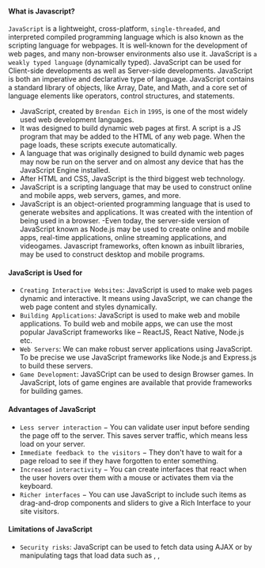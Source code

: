 #### What is Javascript?

`JavaScript` is a lightweight, cross-platform, `single-threaded`, and interpreted compiled programming language which is also known as the scripting language for webpages. It is well-known for the development of web pages, and many non-browser environments also use it. JavaScript is `a weakly typed language` (dynamically typed). JavaScript can be used for Client-side developments as well as Server-side developments. JavaScript is both an imperative and declarative type of language. JavaScript contains a standard library of objects, like Array, Date, and Math, and a core set of language elements like operators, control structures, and statements.

- JavaScript, created by `Brendan Eich` in `1995`, is one of the most widely used web development languages.
- It was designed to build dynamic web pages at first. A script is a JS program that may be added to the HTML of any web page. When the page loads, these scripts execute automatically.
- A language that was originally designed to build dynamic web pages may now be run on the server and on almost any device that has the JavaScript Engine installed.
- After HTML and CSS, JavaScript is the third biggest web technology.
- JavaScript is a scripting language that may be used to construct online and mobile apps, web servers, games, and more.
- JavaScript is an object-oriented programming language that is used to generate websites and applications. It was created with the intention of being used in a browser.
  -Even today, the server-side version of JavaScript known as Node.js may be used to create online and mobile apps, real-time applications, online streaming applications, and videogames. Javascript frameworks, often known as inbuilt libraries, may be used to construct desktop and mobile programs.

#### JavaScript is Used for

- `Creating Interactive Websites`: JavaScript is used to make web pages dynamic and interactive. It means using JavaScript, we can change the web page content and styles dynamically.
- `Building Applications`: JavaScript is used to make web and mobile applications. To build web and mobile apps, we can use the most popular JavaScript frameworks like – ReactJS, React Native, Node.js etc.
- `Web Servers`: We can make robust server applications using JavaScript. To be precise we use JavaScript frameworks like Node.js and Express.js to build these servers.
- `Game Development`: JavaSCript can be used to design Browser games. In JavaScript, lots of game engines are available that provide frameworks for building games.

#### Advantages of JavaScript

- `Less server interaction` − You can validate user input before sending the page off to the server. This saves server traffic, which means less load on your server.
- `Immediate feedback to the visitors` − They don't have to wait for a page reload to see if they have forgotten to enter something.
- `Increased interactivity` − You can create interfaces that react when the user hovers over them with a mouse or activates them via the keyboard.
- `Richer interfaces` − You can use JavaScript to include such items as drag-and-drop components and sliders to give a Rich Interface to your site visitors.

#### Limitations of JavaScript

- `Security risks`: JavaScript can be used to fetch data using AJAX or by manipulating tags that load data such as <img>, <object>, <script>. These attacks are called cross-site script attacks. They inject JS that is not part of the site into the visitor’s browser thus fetching the details.
- `Performance` : JavaScript does not provide the same level of performance as offered by many traditional languages as a complex program written in JavaScript would be comparatively slow. But as JavaScript is used to perform simple tasks in a browser, so performance is not considered a big restriction in its use.
- `Complexity` : To master a scripting language, programmers must have a thorough knowledge of all the programming concepts, core language objects, and client and server-side objects otherwise it would be difficult for them to write advanced scripts using JavaScript.
- `Weak error handling and type checking facilities` : It is a weakly typed language as there is no need to specify the data type of the variable. So wrong type checking is not performed by compile.
- `Richer interfaces` : You can use JavaScript to include such items as drag-and-drop components and sliders to give a Rich Interface to your site visitors.

---

#### JavaScript: Client side Vs Server side

`Client side` programming includes any coding or computation or effects or animation or any sort of interaction your website performs with the user via browser . But server side programming is that which performs all the task in the server only . So the user is unaware of that. Few years ago JavaScript compilers were available only on the client machine (browsers). So java script was called as a client side scripting language. On the client side JavaScript is run by v8 engine (Google chrome). But now in the `server side` also JavaScript is used. The v8 engine (with some modifications to provide the server functionality) is also used in the servers to run js codes. So, in both cases the language is the same, only the environment is different.

`Client Side JavaScript` is an extended version of JavaScript that enables the enhancement and manipulation of web pages and client browsers. In a browser environment , your code will have access to things provided only by the browser, like the document object for the current page, the window, functions like alert that pop up a message, etc. The main tasks of Client side JavaScript are validating input, animation, manipulating UI elements, applying styles, some calculations are done when you don't want the page to refresh so often. In web developing it's the browser, in the user's machine, that runs this code, and is mainly done in javascript . Also, this code must run in a variety of browsers.

`Server Side JavaScript` is an extended version of JavaScript that enables back-end access to databases, file systems, and servers. Server side javascript, is javascript code running over a server local resources , it's just like C# or Java, but the syntax is based on JavaScript. A good example of this is Node.JS , with Node.JS you write javascript to program on the server side, and that code can be seen as normal C#, C, or any other server side language code. Moreover, with server-side code , you can still send javascript to the client-side, but there is a great difference between both, because the client side code is restricted to the clients machine resources, in terms of computing power and permissions. For example client-side javascript can't access the clients hard disk , while with server side you can access your server hard disk without any problem. The primary advantage to server-side scripting is the ability to highly customize the response based on the user's requirements, access rights, or queries into data stores.

---

#### JavaScript can be added to your HTML file in two ways

- Internal JavaScript
- External JavaScript

#### Internal JavaScript: We can add JS code directly to our HTML file by writing the code inside the `<script>` & `</script>`. The <script> tag can either be placed inside the `<head>` or the `<body>` tag according to the requirement.

#### Example: It is the basic example of using JavaScript code inside of HTML code

```ts
<!DOCTYPE html>
<html lang="en">

<head>
    <title>
        Basic Example to Describe JavaScript
    </title>
</head>

<body>
    <script>
        console.log("Hey, Whats up?");
    </script>
</body>

</html>
```

`External JavaScript` : We can create the file with a .js extension and paste the JS code inside of it. After creating the file, add this file in <script src=”file_name.js”> tag, and this <script> can import inside <head> or <body> tag of the HTML file.

#### Example: It is the basic example of using JavaScript javascript code which is written in a different file. By importing that .js file in the head section.

```ts
<!DOCTYPE html>
<html lang="en">

<head>
    <title>
        Basic Example to Describe JavaScript
    </title>
    <script src="main.js"></script>
</head>

<body>
</body>

</html>
```

### Next Topic - [Strict Mode](https://github.com/piyush-agrawal6/Javascript-Interview-Questions/blob/master/a-Intro/2-StrictMode.md)
